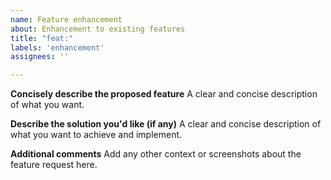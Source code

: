 ```yaml
---
name: Feature enhancement
about: Enhancement to existing features
title: "feat:"
labels: 'enhancement'
assignees: ''

---
```


**Concisely describe the proposed feature**
A clear and concise description of what you want. 

**Describe the solution you'd like (if any)**
A clear and concise description of what you want to achieve and implement. 

**Additional comments**
Add any other context or screenshots about the feature request here.
